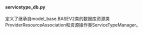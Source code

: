 #### servicetype_db.py
定义了继承自model_base.BASEV2类的数据库资源类ProviderResourceAssociation和资源操作类ServiceTypeManager。

